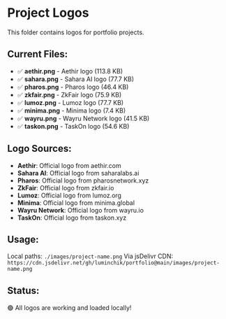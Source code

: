 # Project Logos

This folder contains logos for portfolio projects.

## Current Files:
- ✅ **aethir.png** - Aethir logo (113.8 KB)
- ✅ **sahara.png** - Sahara AI logo (77.7 KB)
- ✅ **pharos.png** - Pharos logo (46.4 KB)
- ✅ **zkfair.png** - ZkFair logo (75.9 KB)
- ✅ **lumoz.png** - Lumoz logo (77.7 KB)
- ✅ **minima.png** - Minima logo (7.4 KB)
- ✅ **wayru.png** - Wayru Network logo (41.5 KB)
- ✅ **taskon.png** - TaskOn logo (54.6 KB)

## Logo Sources:
- **Aethir**: Official logo from aethir.com
- **Sahara AI**: Official logo from saharalabs.ai  
- **Pharos**: Official logo from pharosnetwork.xyz
- **ZkFair**: Official logo from zkfair.io
- **Lumoz**: Official logo from lumoz.org
- **Minima**: Official logo from minima.global
- **Wayru Network**: Official logo from wayru.io
- **TaskOn**: Official logo from taskon.xyz

## Usage:
Local paths: `./images/project-name.png`
Via jsDelivr CDN: `https://cdn.jsdelivr.net/gh/luminchik/portfolio@main/images/project-name.png`

## Status:
🟢 All logos are working and loaded locally! 